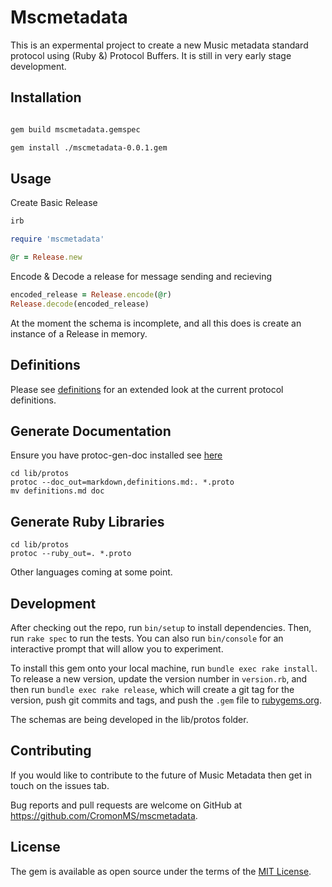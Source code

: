 # Mscmetadata

This is an expermental project to create a new Music metadata standard protocol using (Ruby &) Protocol Buffers. It is still in very early stage development.

## Installation

```bash

gem build mscmetadata.gemspec

gem install ./mscmetadata-0.0.1.gem
```

## Usage

Create Basic Release

```ruby
irb

require 'mscmetadata'

@r = Release.new
```

Encode & Decode a release for message sending and recieving

```ruby
encoded_release = Release.encode(@r)
Release.decode(encoded_release)
```

At the moment the schema is incomplete, and all this does is create an instance of a Release in memory.

## Definitions

Please see <a href="lib/protos/doc/definitions.md">definitions</a> for an extended look at the current protocol definitions.

## Generate Documentation

Ensure you have protoc-gen-doc installed see <a href="https://github.com/pseudomoto/protoc-gen-doc">here</a>

```shell
cd lib/protos
protoc --doc_out=markdown,definitions.md:. *.proto
mv definitions.md doc
```

## Generate Ruby Libraries

```shell
cd lib/protos
protoc --ruby_out=. *.proto
```

Other languages coming at some point.

## Development

After checking out the repo, run `bin/setup` to install dependencies. Then, run `rake spec` to run the tests. You can also run `bin/console` for an interactive prompt that will allow you to experiment.

To install this gem onto your local machine, run `bundle exec rake install`. To release a new version, update the version number in `version.rb`, and then run `bundle exec rake release`, which will create a git tag for the version, push git commits and tags, and push the `.gem` file to [rubygems.org](https://rubygems.org).

The schemas are being developed in the lib/protos folder.

## Contributing

If you would like to contribute to the future of Music Metadata then get in touch on the issues tab.

Bug reports and pull requests are welcome on GitHub at https://github.com/CromonMS/mscmetadata.

## License

The gem is available as open source under the terms of the [MIT License](http://opensource.org/licenses/MIT).

